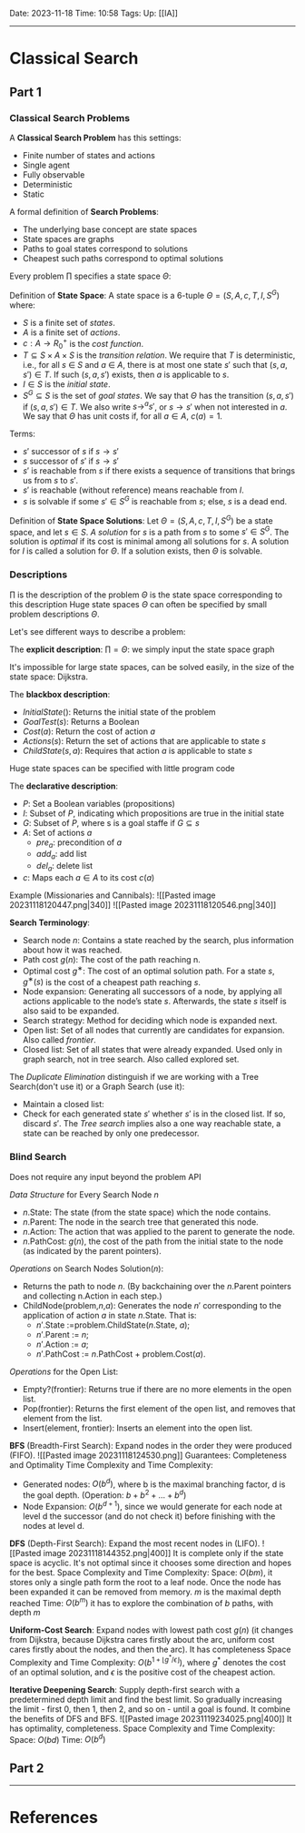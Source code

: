 Date: 2023-11-18
Time: 10:58
Tags:
Up: [[IA]]

---
# Classical Search

## Part 1

### Classical Search Problems

A **Classical Search Problem** has this settings:
- Finite number of states and actions
- Single agent
- Fully observable
- Deterministic
- Static


A formal definition of **Search Problems**:
- The underlying base concept are state spaces
- State spaces are graphs
- Paths to goal states correspond to solutions
- Cheapest such paths correspond to optimal solutions

Every problem $\prod$ specifies a state space $\Theta$: 

Definition of **State Space**:
A state space is a 6-tuple $\Theta = (S, A, c, T, I, S^G)$ where: 
- $S$ is a finite set of *states*. 
- $A$ is a finite set of *actions*. 
- $c : A → R_0^+$ is the *cost function*. 
- $T \subseteq S × A × S$ is the *transition relation*. We require that $T$ is deterministic, i.e., for all $s$ ∈ $S$ and $a$ ∈ $A$, there is at most one state $s'$ such that $(s, a, s') \in T$. If such $(s, a, s')$ exists, then $a$ is applicable to $s$. 
- $I \in S$ is the *initial state*. 
- $S^G \subseteq S$ is the set of *goal states*. 
We say that $\Theta$ has the transition $(s, a, s')$ if $(s, a, s') \in T$. We also write  $s \rightarrow^a s'$, or $s \rightarrow s'$ when not interested in $a$. We say that $\Theta$ has unit costs if, for all $a \in A$, $c(a) = 1$.

Terms:
- $s'$ successor of $s$ if $s \rightarrow s'$
- $s$ successor of $s'$ if $s \rightarrow s'$
- $s'$ is reachable from $s$ if there exists a sequence of transitions that brings us from $s$ to $s'$.
- $s'$ is reachable (without reference) means reachable from $I$.
- $s$ is solvable if some $s' \in S^G$ is reachable from $s$; else, $s$ is a dead end.

Definition of **State Space Solutions**:
Let $\Theta = (S, A, c, T, I, S^G)$ be a state space, and let $s \in S$. $A$ *solution* for $s$ is a path from $s$ to some $s' \in S^G$. The solution is *optimal* if its cost is minimal among all solutions for $s$. A solution for $I$ is called a solution for $\Theta$. If a solution exists, then $\Theta$ is solvable.

### Descriptions

$\prod$ is the description of the problem
$\Theta$ is the state space corresponding to this description
Huge state spaces $\Theta$ can often be specified by small problem descriptions $\Theta$. 

Let's see different ways to describe a problem:

The **explicit description**:
$\prod = \Theta$: we simply input the state space graph

It's impossible for large state spaces, can be solved easily, in the size of the state space: Dijkstra.

The **blackbox description**:
- $InitialState()$: Returns the initial state of the problem
- $GoalTest(s)$: Returns a Boolean
- $Cost(a)$: Return the cost of action $a$
- $Actions(s)$: Return the set of actions that are applicable to state $s$
- $ChildState(s,a)$: Requires that action $a$ is applicable to state $s$

Huge state spaces can be specified with little program code

The **declarative description**:
- $P$: Set a Boolean variables (propositions)
- $I$: Subset of $P$, indicating which propositions are true in the initial state
- $G$: Subset of $P$, where s is a goal staffe if $G \subseteq s$
- $A$: Set of actions $a$
	- $pre_a$: precondition of $a$
	- $add_a$: add list
	- $del_a$: delete list
- $c$: Maps each $a \in A$ to its cost $c(a)$

Example (Missionaries and Cannibals):
![[Pasted image 20231118120447.png|340]]  ![[Pasted image 20231118120546.png|340]]

**Search Terminology**:
- Search node $n$: Contains a state reached by the search, plus information about how it was reached. 
- Path cost $g(n)$: The cost of the path reaching n. 
- Optimal cost $g^∗$: The cost of an optimal solution path. For a state $s$, $g^∗(s)$ is the cost of a cheapest path reaching $s$. 
- Node expansion: Generating all successors of a node, by applying all actions applicable to the node’s state $s$. Afterwards, the state $s$ itself is also said to be expanded. 
- Search strategy: Method for deciding which node is expanded next. 
- Open list: Set of all nodes that currently are candidates for expansion. Also called *frontier*. 
- Closed list: Set of all states that were already expanded. Used only in graph search, not in tree search. Also called explored set.

The *Duplicate Elimination* distinguish if we are working with a Tree Search(don't use it) or a Graph Search (use it):
- Maintain a closed list:
- Check for each generated state $s'$ whether $s'$ is in the closed list. If so, discard $s'$.
The *Tree search* implies also a one way reachable state, a state can be reached by only one predecessor.

### Blind Search

Does not require any input beyond the problem API

*Data Structure* for Every Search Node $n$ 
- $n$.State: The state (from the state space) which the node contains. 
- $n$.Parent: The node in the search tree that generated this node. 
- $n$.Action: The action that was applied to the parent to generate the node. 
- $n$.PathCost: $g(n)$, the cost of the path from the initial state to the node (as indicated by the parent pointers).

*Operations* on Search Nodes Solution($n$): 
- Returns the path to node $n$. (By backchaining over the $n$.Parent pointers and collecting n.Action in each step.) 
- ChildNode(problem,$n$,$a$): Generates the node $n'$ corresponding to the application of action $a$ in state $n$.State. That is: 
	- $n'$.State $:=$problem.ChildState($n$.State, $a$); 
	- $n'$.Parent $:=$ $n$; 
	- $n'$.Action $:=$ $a$; 
	- $n'$.PathCost $:=$ $n$.PathCost + problem.Cost($a$).

*Operations* for the Open List:
- Empty?(frontier): Returns true if there are no more elements in the open list. 
- Pop(frontier): Returns the first element of the open list, and removes that element from the list. 
- Insert(element, frontier): Inserts an element into the open list.

**BFS** (Breadth-First Search):
Expand nodes in the order they were produced (FIFO).
![[Pasted image 20231118124530.png]]
Guarantees: Completeness and Optimality
Time Complexity and Time Complexity: 
- Generated nodes: $O(b^d)$, where b is the maximal branching factor, d is the goal depth. (Operation: $b+b^2+\dots+b^d$)
- Node Expansion: $O(b^{d+1})$, since we would generate for each node at level d the successor (and do not check it) before finishing with the nodes at level d. 

**DFS** (Depth-First Search):
Expand the most recent nodes in (LIFO).
![[Pasted image 20231118144352.png|400]]
It is complete only if the state space is acyclic. It's not optimal since it chooses some direction and hopes for the best.
Space Complexity and Time Complexity:
Space: $O(bm)$, it stores only a single path form the root to a leaf node. Once the node has been expanded it can be removed from memory. $m$ is the maximal depth reached
Time: $O(b^m)$ it has to explore the combination of $b$ paths, with depth $m$ 

**Uniform-Cost Search**:
Expand nodes with lowest path cost $g(n)$ (it changes from Dijkstra, because Dijkstra cares firstly about the arc, uniform cost cares firstly about the nodes, and then the arc).
It has completeness
Space Complexity and Time Complexity:
$O(b^{1+\lfloor g^*/\epsilon \rfloor})$, where $g^*$ denotes the cost of an optimal solution, and $\epsilon$ is the positive cost of the cheapest action.


**Iterative Deepening Search**:
Supply depth-first search with a predetermined depth limit and find the best limit. So gradually increasing the limit - first 0, then 1, then 2, and so on - until a goal is found. It combine the benefits of DFS and BFS.
![[Pasted image 20231119234025.png|400]]
It has optimality, completeness. 
Space Complexity and Time Complexity:
Space: $O(bd)$
Time: $O(b^d)$

## Part 2

---
# References
